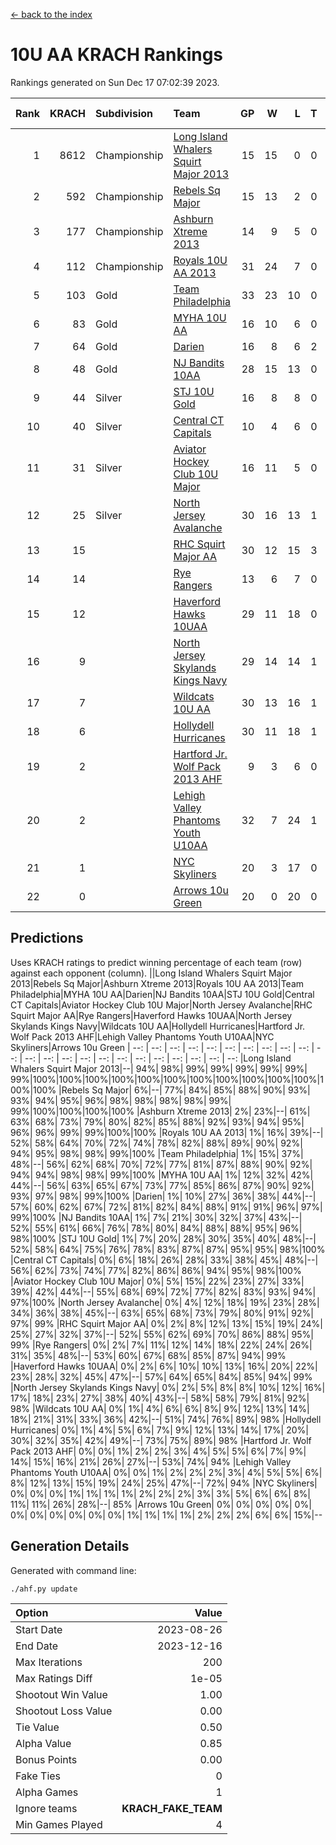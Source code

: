 [<- back to the index](readme.md)
# 10U AA KRACH Rankings
Rankings generated on Sun Dec 17 07:02:39 2023.

Rank|KRACH|Subdivision|Team|GP|W|L|T|OTW|OTL|SoS|Exp Wins|Win Diff
---:|---:|:---|:---|---:|---:|---:|---:|---:|---:|---:|---:|---:
1|8612|Championship|[Long Island Whalers Squirt Major 2013](https://gamesheetstats.com/seasons/3659/teams/140229/schedule)|15|15|0|0|0|0|100|15.8|-0.0
2|592|Championship|[Rebels Sq Major](https://gamesheetstats.com/seasons/3659/teams/140243/schedule)|15|13|2|0|1|0|590|13.8|-0.0
3|177|Championship|[Ashburn Xtreme 2013](https://gamesheetstats.com/seasons/3659/teams/140230/schedule)|14|9|5|0|0|0|1229|9.9|0.0
4|112|Championship|[Royals 10U AA 2013](https://gamesheetstats.com/seasons/3659/teams/140237/schedule)|31|24|7|0|3|1|320|24.9|0.0
5|103|Gold|[Team Philadelphia](https://gamesheetstats.com/seasons/3659/teams/140238/schedule)|33|23|10|0|0|3|563|23.9|0.0
6|83|Gold|[MYHA 10U AA](https://gamesheetstats.com/seasons/3659/teams/140235/schedule)|16|10|6|0|0|0|578|10.9|0.0
7|64|Gold|[Darien](https://gamesheetstats.com/seasons/3659/teams/140245/schedule)|16|8|6|2|1|0|162|9.9|0.0
8|48|Gold|[NJ Bandits 10AA](https://gamesheetstats.com/seasons/3659/teams/140232/schedule)|28|15|13|0|0|2|937|15.9|0.0
9|44|Silver|[STJ 10U Gold](https://gamesheetstats.com/seasons/3659/teams/140234/schedule)|16|8|8|0|2|1|560|8.9|0.0
10|40|Silver|[Central CT Capitals](https://gamesheetstats.com/seasons/3659/teams/140231/schedule)|10|4|6|0|0|0|929|4.9|0.0
11|31|Silver|[Aviator Hockey Club 10U Major](https://gamesheetstats.com/seasons/3659/teams/140244/schedule)|16|11|5|0|0|0|22|11.9|0.0
12|25|Silver|[North Jersey Avalanche](https://gamesheetstats.com/seasons/3659/teams/140249/schedule)|30|16|13|1|3|1|40|17.4|0.0
13|15||[RHC Squirt Major AA](https://gamesheetstats.com/seasons/3659/teams/140241/schedule)|30|12|15|3|1|1|313|14.4|0.0
14|14||[Rye Rangers](https://gamesheetstats.com/seasons/3659/teams/140242/schedule)|13|6|7|0|0|1|34|6.9|0.0
15|12||[Haverford Hawks 10UAA](https://gamesheetstats.com/seasons/3659/teams/140236/schedule)|29|11|18|0|0|0|67|11.9|0.0
16|9||[North Jersey Skylands Kings Navy](https://gamesheetstats.com/seasons/3659/teams/140247/schedule)|29|14|14|1|1|2|21|15.4|0.0
17|7||[Wildcats 10U AA](https://gamesheetstats.com/seasons/3659/teams/140250/schedule)|30|13|16|1|2|0|23|14.4|0.0
18|6||[Hollydell Hurricanes](https://gamesheetstats.com/seasons/3659/teams/140240/schedule)|30|11|18|1|0|1|331|12.4|0.0
19|2||[Hartford Jr. Wolf Pack 2013 AHF](https://gamesheetstats.com/seasons/3659/teams/140246/schedule)|9|3|6|0|1|0|70|3.9|0.0
20|2||[Lehigh Valley Phantoms Youth U10AA](https://gamesheetstats.com/seasons/3659/teams/140239/schedule)|32|7|24|1|0|1|292|8.4|0.0
21|1||[NYC Skyliners](https://gamesheetstats.com/seasons/3659/teams/140252/schedule)|20|3|17|0|0|0|15|3.9|0.0
22|0||[Arrows 10u Green](https://gamesheetstats.com/seasons/3659/teams/140251/schedule)|20|0|20|0|0|1|41|0.9|0.0

## Predictions
Uses KRACH ratings to predict winning percentage of each team (row) against each opponent (column).
||Long Island Whalers Squirt Major 2013|Rebels Sq Major|Ashburn Xtreme 2013|Royals 10U AA 2013|Team Philadelphia|MYHA 10U AA|Darien|NJ Bandits 10AA|STJ 10U Gold|Central CT Capitals|Aviator Hockey Club 10U Major|North Jersey Avalanche|RHC Squirt Major AA|Rye Rangers|Haverford Hawks 10UAA|North Jersey Skylands Kings Navy|Wildcats 10U AA|Hollydell Hurricanes|Hartford Jr. Wolf Pack 2013 AHF|Lehigh Valley Phantoms Youth U10AA|NYC Skyliners|Arrows 10u Green
| --: | --: | --: | --: | --: | --: | --: | --: | --: | --: | --: | --: | --: | --: | --: | --: | --: | --: | --: | --: | --: | --: | --: 
|Long Island Whalers Squirt Major 2013|--| 94%| 98%| 99%| 99%| 99%| 99%| 99%| 99%|100%|100%|100%|100%|100%|100%|100%|100%|100%|100%|100%|100%|100%
|Rebels Sq Major|  6%|--| 77%| 84%| 85%| 88%| 90%| 93%| 93%| 94%| 95%| 96%| 98%| 98%| 98%| 98%| 99%| 99%|100%|100%|100%|100%
|Ashburn Xtreme 2013|  2%| 23%|--| 61%| 63%| 68%| 73%| 79%| 80%| 82%| 85%| 88%| 92%| 93%| 94%| 95%| 96%| 96%| 99%| 99%|100%|100%
|Royals 10U AA 2013|  1%| 16%| 39%|--| 52%| 58%| 64%| 70%| 72%| 74%| 78%| 82%| 88%| 89%| 90%| 92%| 94%| 95%| 98%| 98%| 99%|100%
|Team Philadelphia|  1%| 15%| 37%| 48%|--| 56%| 62%| 68%| 70%| 72%| 77%| 81%| 87%| 88%| 90%| 92%| 94%| 94%| 98%| 98%| 99%|100%
|MYHA 10U AA|  1%| 12%| 32%| 42%| 44%|--| 56%| 63%| 65%| 67%| 73%| 77%| 85%| 86%| 87%| 90%| 92%| 93%| 97%| 98%| 99%|100%
|Darien|  1%| 10%| 27%| 36%| 38%| 44%|--| 57%| 60%| 62%| 67%| 72%| 81%| 82%| 84%| 88%| 91%| 91%| 96%| 97%| 99%|100%
|NJ Bandits 10AA|  1%|  7%| 21%| 30%| 32%| 37%| 43%|--| 52%| 55%| 61%| 66%| 76%| 78%| 80%| 84%| 88%| 88%| 95%| 96%| 98%|100%
|STJ 10U Gold|  1%|  7%| 20%| 28%| 30%| 35%| 40%| 48%|--| 52%| 58%| 64%| 75%| 76%| 78%| 83%| 87%| 87%| 95%| 95%| 98%|100%
|Central CT Capitals|  0%|  6%| 18%| 26%| 28%| 33%| 38%| 45%| 48%|--| 56%| 62%| 73%| 74%| 77%| 82%| 86%| 86%| 94%| 95%| 98%|100%
|Aviator Hockey Club 10U Major|  0%|  5%| 15%| 22%| 23%| 27%| 33%| 39%| 42%| 44%|--| 55%| 68%| 69%| 72%| 77%| 82%| 83%| 93%| 94%| 97%|100%
|North Jersey Avalanche|  0%|  4%| 12%| 18%| 19%| 23%| 28%| 34%| 36%| 38%| 45%|--| 63%| 65%| 68%| 73%| 79%| 80%| 91%| 92%| 97%| 99%
|RHC Squirt Major AA|  0%|  2%|  8%| 12%| 13%| 15%| 19%| 24%| 25%| 27%| 32%| 37%|--| 52%| 55%| 62%| 69%| 70%| 86%| 88%| 95%| 99%
|Rye Rangers|  0%|  2%|  7%| 11%| 12%| 14%| 18%| 22%| 24%| 26%| 31%| 35%| 48%|--| 53%| 60%| 67%| 68%| 85%| 87%| 94%| 99%
|Haverford Hawks 10UAA|  0%|  2%|  6%| 10%| 10%| 13%| 16%| 20%| 22%| 23%| 28%| 32%| 45%| 47%|--| 57%| 64%| 65%| 84%| 85%| 94%| 99%
|North Jersey Skylands Kings Navy|  0%|  2%|  5%|  8%|  8%| 10%| 12%| 16%| 17%| 18%| 23%| 27%| 38%| 40%| 43%|--| 58%| 58%| 79%| 81%| 92%| 98%
|Wildcats 10U AA|  0%|  1%|  4%|  6%|  6%|  8%|  9%| 12%| 13%| 14%| 18%| 21%| 31%| 33%| 36%| 42%|--| 51%| 74%| 76%| 89%| 98%
|Hollydell Hurricanes|  0%|  1%|  4%|  5%|  6%|  7%|  9%| 12%| 13%| 14%| 17%| 20%| 30%| 32%| 35%| 42%| 49%|--| 73%| 75%| 89%| 98%
|Hartford Jr. Wolf Pack 2013 AHF|  0%|  0%|  1%|  2%|  2%|  3%|  4%|  5%|  5%|  6%|  7%|  9%| 14%| 15%| 16%| 21%| 26%| 27%|--| 53%| 74%| 94%
|Lehigh Valley Phantoms Youth U10AA|  0%|  0%|  1%|  2%|  2%|  2%|  3%|  4%|  5%|  5%|  6%|  8%| 12%| 13%| 15%| 19%| 24%| 25%| 47%|--| 72%| 94%
|NYC Skyliners|  0%|  0%|  0%|  1%|  1%|  1%|  1%|  2%|  2%|  2%|  3%|  3%|  5%|  6%|  6%|  8%| 11%| 11%| 26%| 28%|--| 85%
|Arrows 10u Green|  0%|  0%|  0%|  0%|  0%|  0%|  0%|  0%|  0%|  0%|  0%|  1%|  1%|  1%|  1%|  2%|  2%|  2%|  6%|  6%| 15%|--

## Generation Details

Generated with command line:
```
./ahf.py update
```

| Option | Value |
| :----- | ----: |
| Start Date | 2023-08-26 |
| End Date | 2023-12-16 |
| Max Iterations | 200 |
| Max Ratings Diff | 1e-05 |
| Shootout Win Value | 1.00 |
| Shootout Loss Value | 0.00 |
| Tie Value | 0.50 |
| Alpha Value | 0.85 |
| Bonus Points | 0.00 |
| Fake Ties | 0 |
| Alpha Games | 1 |
| Ignore teams | __KRACH_FAKE_TEAM__ |
| Min Games Played | 4 |

